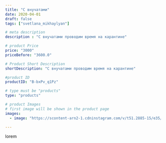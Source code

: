 ```yaml
---
title: "С внучатами"
date: 2020-04-01
draft: false
tags: ["svetlana_mikhaylyan"]

# meta description
description : "С внучатами проводим время на карантине"

# product Price
price: "3000"
priceBefore: "3600.0"

# Product Short Description
shortDescription: "С внучатами проводим время на карантине"

#product ID
productID: "B-bxPv_q1Pz"

# type must be "products"
type: "products"

# product Images
# first image will be shown in the product page
images:
  - image: "https://scontent-arn2-1.cdninstagram.com/v/t51.2885-15/e35/91343772_151333196346832_8049374103892896210_n.jpg?se=7&tp=1&_nc_ht=scontent-arn2-1.cdninstagram.com&_nc_cat=104&_nc_ohc=APN2LC_ibdsAX8j1QSD&oh=04e40c66cfb4c4cbf5c384b8b76d6a2d&oe=607493C6&ig_cache_key=MjI3NzYzMDYyMzE3MTE3MTMxNQ%3D%3D.2"

---
```

lorem
